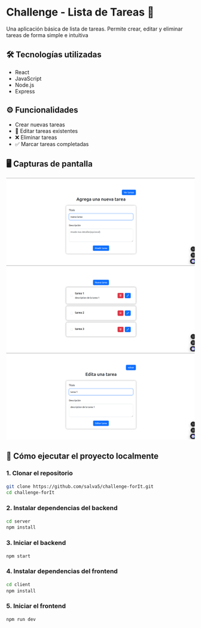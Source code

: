# Challenge - Lista de Tareas 📝

Una aplicación básica de lista de tareas. Permite crear, editar y eliminar tareas de forma simple e intuitiva

## 🛠 Tecnologías utilizadas

- React  
- JavaScript  
- Node.js  
- Express  

## ⚙️ Funcionalidades

- Crear nuevas tareas  
- 📝 Editar tareas existentes  
- ❌ Eliminar tareas  
- ✅ Marcar tareas completadas

## 🖥 Capturas de pantalla

![Formulario de creación](./screenshots/newTask.png)
![Vista de la lista de tareas](./screenshots/listTasks.png)
![Formulario de edición](./screenshots/editTask.png)

## 🚀 Cómo ejecutar el proyecto localmente

### 1. Clonar el repositorio

```bash
git clone https://github.com/salva5/challenge-forIt.git
cd challenge-forIt
```

### 2. Instalar dependencias del backend

```bash
cd server
npm install
```
### 3. Iniciar el backend

```bash
npm start
```

### 4. Instalar dependencias del frontend

```bash
cd client
npm install
```

### 5. Iniciar el frontend

```bash
npm run dev
```


